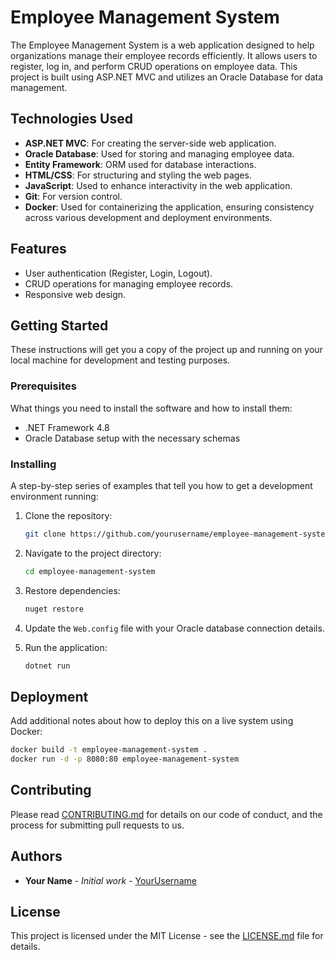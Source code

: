 # Employee Management System

The Employee Management System is a web application designed to help organizations manage their employee records efficiently. It allows users to register, log in, and perform CRUD operations on employee data. This project is built using ASP.NET MVC and utilizes an Oracle Database for data management.

## Technologies Used

- **ASP.NET MVC**: For creating the server-side web application.
- **Oracle Database**: Used for storing and managing employee data.
- **Entity Framework**: ORM used for database interactions.
- **HTML/CSS**: For structuring and styling the web pages.
- **JavaScript**: Used to enhance interactivity in the web application.
- **Git**: For version control.
- **Docker**: Used for containerizing the application, ensuring consistency across various development and deployment environments.

## Features

- User authentication (Register, Login, Logout).
- CRUD operations for managing employee records.
- Responsive web design.

## Getting Started

These instructions will get you a copy of the project up and running on your local machine for development and testing purposes.

### Prerequisites

What things you need to install the software and how to install them:

- .NET Framework 4.8
- Oracle Database setup with the necessary schemas

### Installing

A step-by-step series of examples that tell you how to get a development environment running:

1. Clone the repository:
   ```bash
   git clone https://github.com/yourusername/employee-management-system.git
   ```
2. Navigate to the project directory:
   ```bash
   cd employee-management-system
   ```
3. Restore dependencies:
   ```bash
   nuget restore
   ```
4. Update the `Web.config` file with your Oracle database connection details.

5. Run the application:
   ```bash
   dotnet run
   ```

## Deployment

Add additional notes about how to deploy this on a live system using Docker:

```bash
docker build -t employee-management-system .
docker run -d -p 8080:80 employee-management-system
```

## Contributing

Please read [CONTRIBUTING.md](CONTRIBUTING.md) for details on our code of conduct, and the process for submitting pull requests to us.

## Authors

- **Your Name** - *Initial work* - [YourUsername](https://github.com/YourUsername)

## License

This project is licensed under the MIT License - see the [LICENSE.md](LICENSE.md) file for details.
```
